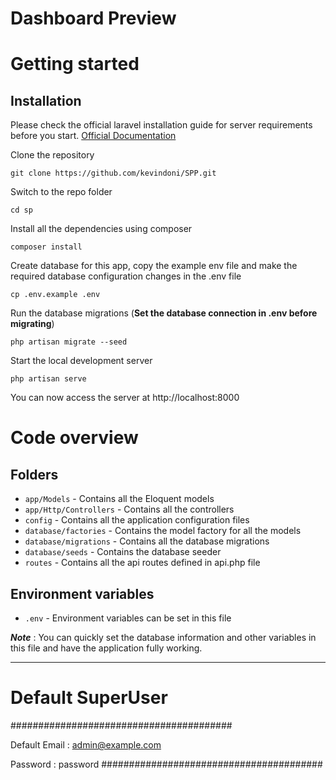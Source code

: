 # Dashboard Preview


# Getting started

## Installation

Please check the official laravel installation guide for server requirements before you start. [Official Documentation](https://laravel.com/docs/5.4/installation#installation)


Clone the repository

    git clone https://github.com/kevindoni/SPP.git

Switch to the repo folder

    cd sp

Install all the dependencies using composer

    composer install

Create database for this app, copy the example env file and make the required database configuration changes in the .env file

    cp .env.example .env

Run the database migrations (**Set the database connection in .env before migrating**)

    php artisan migrate --seed

Start the local development server

    php artisan serve

You can now access the server at http://localhost:8000

# Code overview

## Folders

- `app/Models` - Contains all the Eloquent models
- `app/Http/Controllers` - Contains all the controllers
- `config` - Contains all the application configuration files
- `database/factories` - Contains the model factory for all the models
- `database/migrations` - Contains all the database migrations
- `database/seeds` - Contains the database seeder
- `routes` - Contains all the api routes defined in api.php file

## Environment variables

- `.env` - Environment variables can be set in this file

***Note*** : You can quickly set the database information and other variables in this file and have the application fully working.

----------
# Default SuperUser
########################################

Default Email : admin@example.com 

Password : password
########################################
